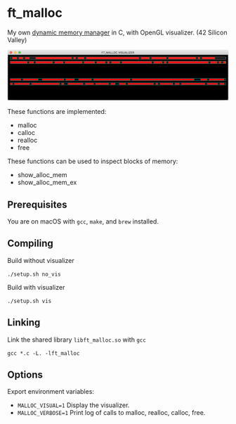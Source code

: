 # ft_malloc
My own [dynamic memory manager](https://en.wikipedia.org/wiki/C_dynamic_memory_allocation) in C, with OpenGL visualizer. (42 Silicon Valley)

![visualizer](https://github.com/ashih42/ft_malloc/blob/master/Screenshots/visualizer.png)

These functions are implemented:
* malloc
* calloc
* realloc
* free

These functions can be used to inspect blocks of memory:
* show_alloc_mem
* show_alloc_mem_ex

## Prerequisites

You are on macOS with `gcc`, `make`, and `brew` installed.

## Compiling

Build without visualizer

```
./setup.sh no_vis
```

Build with visualizer

```
./setup.sh vis
```

## Linking

Link the shared library `libft_malloc.so` with `gcc`
```
gcc *.c -L. -lft_malloc
```

## Options

Export environment variables:
* `MALLOC_VISUAL=1` Display the visualizer.
* `MALLOC_VERBOSE=1` Print log of calls to malloc, realloc, calloc, free.

